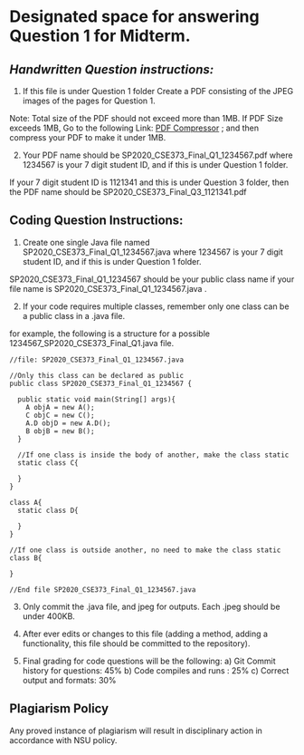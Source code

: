 # **Designated space for answering Question 1 for Midterm.**

## _Handwritten Question instructions:_

1) If this file is under Question 1 folder Create a PDF consisting of the JPEG images of the pages for Question 1.

Note:
Total size of the PDF should not exceed more than 1MB.
If PDF Size exceeds 1MB, Go to the following Link: [PDF Compressor](https://www.ilovepdf.com/compress_pdf) ; and then compress your PDF to make it under 1MB.

2) Your PDF name should be SP2020_CSE373_Final_Q1_1234567.pdf where 1234567 is your 7 digit student ID, and if this is under Question 1 folder.

If your 7 digit student ID is 1121341 and this is under Question 3 folder, then the PDF name should be SP2020_CSE373_Final_Q3_1121341.pdf

## Coding Question Instructions:

1) Create one single Java file named SP2020_CSE373_Final_Q1_1234567.java where 1234567 is your 7 digit student ID, and if this is under Question 1 folder.

SP2020_CSE373_Final_Q1_1234567 should be your public class name if your file name is SP2020_CSE373_Final_Q1_1234567.java .

2) If your code requires multiple classes, remember only one class can be a public class in a .java file.

for example, the following is a structure for a possible 1234567_SP2020_CSE373_Final_Q1.java file.

```
//file: SP2020_CSE373_Final_Q1_1234567.java

//Only this class can be declared as public
public class SP2020_CSE373_Final_Q1_1234567 {

  public static void main(String[] args){
    A objA = new A();
    C objC = new C();
    A.D objD = new A.D();
    B objB = new B();
  }

  //If one class is inside the body of another, make the class static
  static class C{

  }
}

class A{
  static class D{

  }
}

//If one class is outside another, no need to make the class static
class B{

}

//End file SP2020_CSE373_Final_Q1_1234567.java
```

3) Only commit the .java file, and jpeg for outputs. Each .jpeg should be under 400KB.

4) After ever edits or changes to this file (adding a method, adding a functionality, this file should be committed to the repository).

5) Final grading for code questions will be the following:
a) Git Commit history for questions: 45%
b) Code compiles and runs : 25%
c) Correct output and formats: 30%

## Plagiarism Policy
Any proved instance of plagiarism will result in disciplinary action in accordance with NSU policy.

